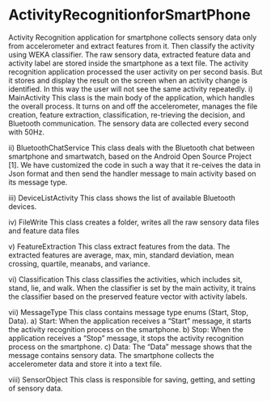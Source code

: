 # ActivityRecognitionforSmartPhone
Activity Recognition application for smartphone collects sensory data only from accelerometer and extract features from it. Then classify the activity using WEKA classifier. The raw sensory data, extracted feature data and activity label are stored inside the smartphone as a text file. The activity recognition application processed the user activity on per second basis. But it stores and display the result on the screen when an activity change is identified. In this way the user will not see the same activity repeatedly. 
i)	MainActivity
This class is the main body of the application, which handles the overall process. It turns on and off the accelerometer, manages the file creation, feature extraction, classification, re-trieving the decision, and Bluetooth communication. The sensory data are collected every second with 50Hz.

ii)	BluetoothChatService
This class deals with the Bluetooth chat between smartphone and smartwatch, based on the Android Open Source Project [1]. We have customized the code in such a way that it re-ceives the data in Json format and then send the handler message to main activity based on its message type.

iii)	DeviceListActivity
This class shows the list of available Bluetooth devices.

iv)	FileWrite
This class creates a folder, writes all the raw sensory data files and feature data files

v)	FeatureExtraction
This class extract features from the data. The extracted features are average, max, min, standard deviation, mean crossing, quartile, meanabs, and variance. 

vi)	Classification
This class classifies the activities, which includes sit, stand, lie, and walk. When the classifier is set by the main activity, it trains the classifier based on the preserved feature vector with activity labels.

vii)	MessageType
This class contains message type enums (Start, Stop, Data).
a)	Start: When the application receives a “Start” message, it starts the activity recognition process on the smartphone.
b)	Stop: When the application receives a “Stop” message, it stops the activity recognition process on the smartphone.
c)	Data: The “Data” message shows that the message contains sensory data. The smartphone collects the accelerometer data and store it into a text file. 

viii)	SensorObject
This class is responsible for saving, getting, and setting of sensory data.
